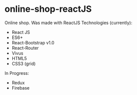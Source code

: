 # online-shop-reactJS
 Online shop. Was made with ReactJS 
 Technologies (currently):
 
 - React JS
 - ES6+
 - React-Bootstrap v1.0
 - React-Router
 - Vivus
 - HTML5
 - CSS3 (grid)
 
 In Progress:
 
 - Redux
 - Firebase
